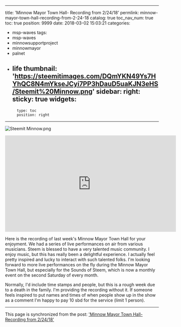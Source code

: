 
---
title: 'Minnow Mayor Town Hall- Recording from 2/24/18'
permlink: minnow-mayor-town-hall-recording-from-2-24-18
catalog: true
toc_nav_num: true
toc: true
position: 9999
date: 2018-03-02 15:03:21
categories:
- msp-waves
tags:
- msp-waves
- minnowsupportproject
- minnowmayor
- palnet
- life
thumbnail: 'https://steemitimages.com/DQmYKN49Ys7HYhQC8N4mYkseJCyi7PP3hDauD5uaKJN3eHS/Steemit%20Minnow.png'
sidebar:
    right:
        sticky: true
widgets:
    -
        type: toc
        position: right
---


![Steemit Minnow.png](https://steemitimages.com/DQmYKN49Ys7HYhQC8N4mYkseJCyi7PP3hDauD5uaKJN3eHS/Steemit%20Minnow.png)

<iframe width="560" height="315" src="https://www.youtube.com/embed/0vxRPpPodC0" frameborder="0" allow="autoplay; encrypted-media" allowfullscreen></iframe>

Here is the recording of last week's Minnow Mayor Town Hall for your enjoyment.  We had a series of live performances on air from various musicians.  Steem is blessed to have a very talented music community.  I enjoy music, but this has really been a delightful experience.  I actually feel pretty inspired and lucky to interact with such talented folks.  I'm looking forward to more live performances on the fly during the Minnow Mayor Town Hall, but especially for the Sounds of Steem, which is now a monthly event on the second Saturday of every month.

Normally, I'd include time stamps and people, but this is a rough week due to a death in the family.  I'm providing the recording without it.  If someone feels inspired to put names and times of when people show up in the show as a comment I'm happy to pay 10 sbd for the service (limit 1 person).

- - -

This page is synchronized from the post: ['Minnow Mayor Town Hall- Recording from 2/24/18'](https://steemit.com/@aggroed/minnow-mayor-town-hall-recording-from-2-24-18)
